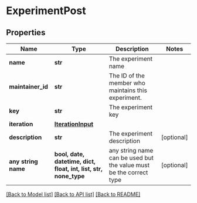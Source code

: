 # ExperimentPost


## Properties
Name | Type | Description | Notes
------------ | ------------- | ------------- | -------------
**name** | **str** | The experiment name | 
**maintainer_id** | **str** | The ID of the member who maintains this experiment. | 
**key** | **str** | The experiment key | 
**iteration** | [**IterationInput**](IterationInput.md) |  | 
**description** | **str** | The experiment description | [optional] 
**any string name** | **bool, date, datetime, dict, float, int, list, str, none_type** | any string name can be used but the value must be the correct type | [optional]

[[Back to Model list]](../README.md#documentation-for-models) [[Back to API list]](../README.md#documentation-for-api-endpoints) [[Back to README]](../README.md)


